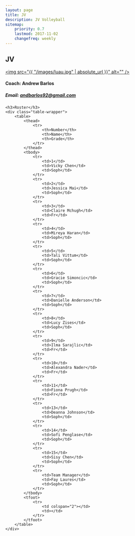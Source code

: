 ```yaml
---
layout: page
title: JV
description: JV Volleyball
sitemap:
    priority: 0.7
    lastmod: 2017-11-02
    changefreq: weekly
---
```

## JV

<a href="#" class="image main"><img src="{{ "/images/luau.jpg" | absolute_url }}" alt="" /></a> 

#### Coach: Andrew Barlos
##### Email: [andbarlos92@gmail.com](mailto:andbarlos92@gmail.com)



<div class="table-wrapper">

	<h3>Roster</h3>
	<div class="table-wrapper">
		<table>
			<thead>
				<tr>
					<th>Number</th>
					<th>Name</th>
					<th>Grade</th>
				</tr>
			</thead>
			<tbody>
				<tr>
					<td>1</td>
					<td>Vicky Chen</td>
					<td>Soph</td>
				</tr>
				<tr>
					<td>2</td>
					<td>Jessica Mai</td>
					<td>Soph</td>
				</tr>
				<tr>
					<td>3</td>
					<td>Claire Mchugh</td>
					<td>Fr</td>
				</tr>
				<tr>
					<td>4</td>
					<td>Mireya Haran</td>
					<td>Soph</td>
				</tr>
				<tr>
					<td>5</td>
					<td>Tali Vittum</td>
					<td>Soph</td>
				</tr>
				<tr>
					<td>6</td>
					<td>Gracie Simoncic</td>
					<td>Soph</td>
				</tr>
				<tr>
					<td>7</td>
					<td>Danielle Anderson</td>
					<td>Soph</td>
				</tr>
				<tr>
					<td>8</td>
					<td>Lucy Zises</td>
					<td>Soph</td>
				</tr>
				<tr>
					<td>9</td>
					<td>Ilma Sarajlic</td>
					<td>Fr</td>
				</tr>
				<tr>
					<td>10</td>
					<td>Alexandra Nader</td>
					<td>Fr</td>
				</tr>
				<tr>
					<td>11</td>
					<td>Fiona Prugh</td>
					<td>Fr</td>
				</tr>
				<tr>
					<td>13</td>
					<td>Deanna Johnson</td>
					<td>Soph</td>
				</tr>
				<tr>
					<td>14</td>
					<td>Sofi Penglase</td>
					<td>Soph</td>
				</tr>
				<tr>
					<td>15</td>
					<td>Sisy Chen</td>
					<td>Soph</td>
				</tr>
				<tr>
					<td>Team Manager</td>
					<td>Fay Laures</td>
					<td>Soph</td>
				</tr>
			</tbody>
			<tfoot>
				<tr>
					<td colspan="2"></td>
					<td></td>
				</tr>
			</tfoot>
		</table>
	</div>

